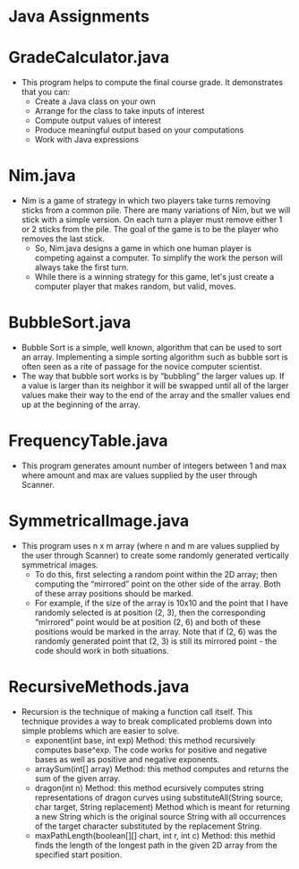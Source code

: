 # Java Assignments

# GradeCalculator.java
* This program helps to compute the final course grade. It demonstrates that you can:
  * Create a Java class on your own
  * Arrange for the class to take inputs of interest
  * Compute output values of interest
  * Produce meaningful output based on your computations
  * Work with Java expressions

# Nim.java
* Nim is a game of strategy in which two players take turns removing sticks from a common pile. There are many variations of Nim, but we will stick with a simple version. On each turn a player must remove either 1 or 2 sticks from the pile. The goal of the game is to be the player who removes the last stick.
  * So, Nim.java designs a game in which one human player is competing against a computer. To simplify the work the person will always take the first turn.
  * While there is a winning strategy for this game, let's just create a computer player that makes random, but valid, moves.

# BubbleSort.java
* Bubble Sort is a simple, well known, algorithm that can be used to sort an array. Implementing a simple sorting algorithm such as bubble sort is often seen as a rite of passage for the novice computer scientist.
* The way that bubble sort works is by “bubbling” the larger values up. If a value is larger than its neighbor it will be swapped until all of the larger values make their way to the end of the array and the smaller values end up at the beginning of the array.

# FrequencyTable.java
* This program generates amount number of integers between 1 and max where amount and max are values supplied by the user through Scanner.

# SymmetricalImage.java
* This program uses n x m array (where n and m are values supplied by the user through Scanner) to create some randomly generated vertically symmetrical images.
  * To do this, first selecting a random point within the 2D array; then computing the “mirrored” point on the other side of the array. Both of these array positions should be marked.
  * For example, if the size of the array is 10x10 and the point that I have randomly selected is at position (2, 3), then the corresponding “mirrored” point would be at position (2, 6) and both of these positions would be marked in the array. Note that if (2, 6) was the randomly generated point that (2, 3) is still its mirrored point - the code should work in both situations.

# RecursiveMethods.java
* Recursion is the technique of making a function call itself. This technique provides a way to break complicated problems down into simple problems which are easier to solve.
  * exponent(int base, int exp) Method: this method recursively computes base^exp. The code works for positive and negative bases as well as positive and negative exponents.
  * arraySum(int[] array) Method: this method computes and returns the sum of the given array.
  * dragon(int n) Method: this method ecursively computes string representations of dragon curves using substituteAll(String source, char target, String replacement) Method which is meant for returning a new String which is the original source String with all occurrences of the target character substituted by the replacement String.
  * maxPathLength(boolean[][] chart, int r, int c) Method: this methid finds the length of the longest path in the given 2D array from the specified start position.

  
